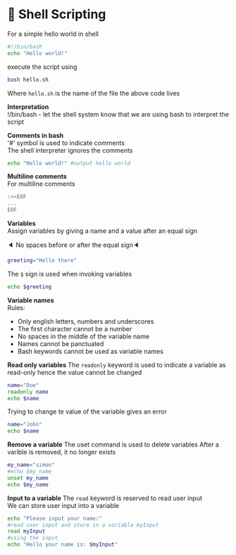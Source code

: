 # :star2: Shell Scripting

For a simple hello world in shell  

```bash
#!/bin/bash
echo "Hello world!"
```

execute the script using

```bash
bash hello.sh
```

Where `hello.sh` is the name of the file the above code lives  

__Interpretation__  
!/bin/bash - let the shell system know that we are using bash to interpret the script  

__Comments in bash__  
'#' symbol is used to indicate comments  
The shell interpreter ignores the comments  

```bash
echo "Hello world!" #output hello world
```

__Multiline comments__  
For multiline comments  

```bash
:<<EOF  
...  
EOF
```  

__Variables__  
Assign variables by giving a name and a value after an equal sign  

:speaker: No spaces before or after the equal sign:speaker:  

```bash
greeting="Hello there"
```

The `$` sign is used when invoking variables  

```bash
echo $greeting
```

__Variable names__  
Rules:  

* Only english letters, numbers and underscores  
* The first character cannot be a number  
* No spaces in the middle of the variable name  
* Names cannot be panctuated  
* Bash keywords cannot be used as variable names  

__Read only variables__
The `readonly` keyword is used to indicate a variable as read-only hence the value cannot be changed  

```bash
name="Doe"
readonly name
echo $name
```

Trying to change te value of the variable gives an error

```bash
name="John"
echo $name
```

__Remove a variable__
The uset command is used to delete variables
After a varible is removed, it no longer exists

```bash
my_name="simon"
#echo $my_name
unset my_name
echo $my_name
```

__Input to a variable__
The `read` keyword is reserved to read user input  
We can store user input into a variable  

```bash
echo "Please input your name:"
#read user input and store in a variable myInput
read myInput
#using the input
echo "Hello your name is: $myInput"
```
